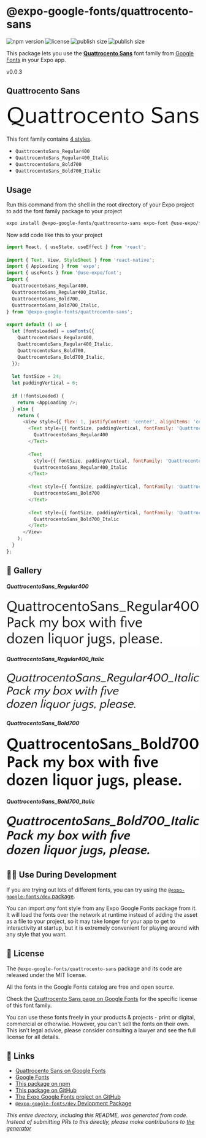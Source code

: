 # @expo-google-fonts/quattrocento-sans

![npm version](https://flat.badgen.net/npm/v/@expo-google-fonts/quattrocento-sans)
![license](https://flat.badgen.net/github/license/expo/google-fonts)
![publish size](https://flat.badgen.net/packagephobia/install/@expo-google-fonts/quattrocento-sans)
![publish size](https://flat.badgen.net/packagephobia/publish/@expo-google-fonts/quattrocento-sans)

This package lets you use the [**Quattrocento Sans**](https://fonts.google.com/specimen/Quattrocento+Sans) font family from [Google Fonts](https://fonts.google.com/) in your Expo app.

v0.0.3

## Quattrocento Sans

![Quattrocento Sans](./font-family.png)

This font family contains [4 styles](#-gallery).

- `QuattrocentoSans_Regular400`
- `QuattrocentoSans_Regular400_Italic`
- `QuattrocentoSans_Bold700`
- `QuattrocentoSans_Bold700_Italic`

## Usage

Run this command from the shell in the root directory of your Expo project to add the font family package to your project
```sh
expo install @expo-google-fonts/quattrocento-sans expo-font @use-expo/font
```

Now add code like this to your project
```js
import React, { useState, useEffect } from 'react';

import { Text, View, StyleSheet } from 'react-native';
import { AppLoading } from 'expo';
import { useFonts } from '@use-expo/font';
import {
  QuattrocentoSans_Regular400,
  QuattrocentoSans_Regular400_Italic,
  QuattrocentoSans_Bold700,
  QuattrocentoSans_Bold700_Italic,
} from '@expo-google-fonts/quattrocento-sans';

export default () => {
  let [fontsLoaded] = useFonts({
    QuattrocentoSans_Regular400,
    QuattrocentoSans_Regular400_Italic,
    QuattrocentoSans_Bold700,
    QuattrocentoSans_Bold700_Italic,
  });

  let fontSize = 24;
  let paddingVertical = 6;

  if (!fontsLoaded) {
    return <AppLoading />;
  } else {
    return (
      <View style={{ flex: 1, justifyContent: 'center', alignItems: 'center' }}>
        <Text style={{ fontSize, paddingVertical, fontFamily: 'QuattrocentoSans_Regular400' }}>
          QuattrocentoSans_Regular400
        </Text>

        <Text
          style={{ fontSize, paddingVertical, fontFamily: 'QuattrocentoSans_Regular400_Italic' }}>
          QuattrocentoSans_Regular400_Italic
        </Text>

        <Text style={{ fontSize, paddingVertical, fontFamily: 'QuattrocentoSans_Bold700' }}>
          QuattrocentoSans_Bold700
        </Text>

        <Text style={{ fontSize, paddingVertical, fontFamily: 'QuattrocentoSans_Bold700_Italic' }}>
          QuattrocentoSans_Bold700_Italic
        </Text>
      </View>
    );
  }
};

```

## 🔡 Gallery

##### QuattrocentoSans_Regular400
![QuattrocentoSans_Regular400](./114280821a2f8698d737c5c9bcbc986cf36a4dbd9fa7c58e448b35520a6053ec.ttf.png)

##### QuattrocentoSans_Regular400_Italic
![QuattrocentoSans_Regular400_Italic](./c933f0ba971f5573109a7674a40f980252c7f3c810a75f9ff29c016102118e85.ttf.png)

##### QuattrocentoSans_Bold700
![QuattrocentoSans_Bold700](./1a542b5aa650f5ce3fa5e6b692feef037c10962d8ae63545c47fdf964e5b3e26.ttf.png)

##### QuattrocentoSans_Bold700_Italic
![QuattrocentoSans_Bold700_Italic](./edadcb4799c44215ae17124bc3eac621aef5a4348743df4d74ff83fd09a601a4.ttf.png)


## 👩‍💻 Use During Development

If you are trying out lots of different fonts, you can try using the [`@expo-google-fonts/dev` package](https://github.com/expo/google-fonts/tree/master/font-packages/dev#readme).

You can import *any* font style from any Expo Google Fonts package from it. It will load the fonts
over the network at runtime instead of adding the asset as a file to your project, so it may take longer
for your app to get to interactivity at startup, but it is extremely convenient
for playing around with any style that you want.

## 📖 License

The `@expo-google-fonts/quattrocento-sans` package and its code are released under the MIT license.

All the fonts in the Google Fonts catalog are free and open source.

Check the [Quattrocento Sans page on Google Fonts](https://fonts.google.com/specimen/Quattrocento+Sans) for the specific license of this font family.

You can use these fonts freely in your products & projects - print or digital, commercial or otherwise. However, you can't sell the fonts on their own. This isn't legal advice, please consider consulting a lawyer and see the full license for all details.

## 🔗 Links

- [Quattrocento Sans on Google Fonts](https://fonts.google.com/specimen/Quattrocento+Sans)
- [Google Fonts](https://fonts.google.com/)
- [This package on npm](https://www.npmjs.com/package/@expo-google-fonts/quattrocento-sans)
- [This package on GitHub](https://github.com/expo/google-fonts/tree/master/font-packages/quattrocento-sans)
- [The Expo Google Fonts project on GitHub](https://github.com/expo/google-fonts)
- [`@expo-google-fonts/dev` Devlopment Package](https://github.com/expo/google-fonts/tree/master/font-packages/dev)


*This entire directory, including this README, was generated from code. Instead of submitting PRs to this directly, please make contributions to [the generator](https://github.com/expo/google-fonts/tree/master/packages/generator)*
